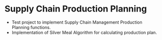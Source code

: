 Supply Chain Production Planning
================================
* Test project to implement Supply Chain Management Production Planning functions.
* Implementation of Silver Meal Algorithm for calculating production plan.